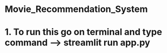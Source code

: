 ﻿# Movie_Recommendation_System


# 1. To run this go on terminal and type command --> streamlit run app.py

